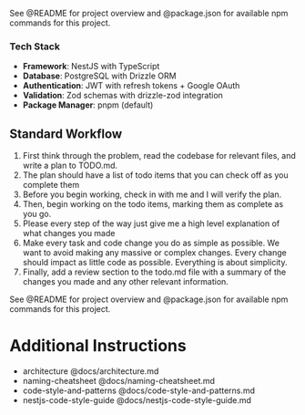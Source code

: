See @README for project overview and @package.json for available npm commands for this project.

### Tech Stack

- **Framework**: NestJS with TypeScript
- **Database**: PostgreSQL with Drizzle ORM
- **Authentication**: JWT with refresh tokens + Google OAuth
- **Validation**: Zod schemas with drizzle-zod integration
- **Package Manager**: pnpm (default)

## Standard Workflow

1. First think through the problem, read the codebase for relevant files, and write a plan to TODO.md.
2. The plan should have a list of todo items that you can check off as you complete them
3. Before you begin working, check in with me and I will verify the plan.
4. Then, begin working on the todo items, marking them as complete as you go.
5. Please every step of the way just give me a high level explanation of what changes you made
6. Make every task and code change you do as simple as possible. We want to avoid making any massive or complex changes. Every change should impact as little code as possible. Everything is about simplicity.
7. Finally, add a review section to the todo.md file with a summary of the changes you made and any other relevant information.

See @README for project overview and @package.json for available npm commands for this project.

# Additional Instructions

- architecture @docs/architecture.md
- naming-cheatsheet @docs/naming-cheatsheet.md
- code-style-and-patterns @docs/code-style-and-patterns.md
- nestjs-code-style-guide @docs/nestjs-code-style-guide.md
